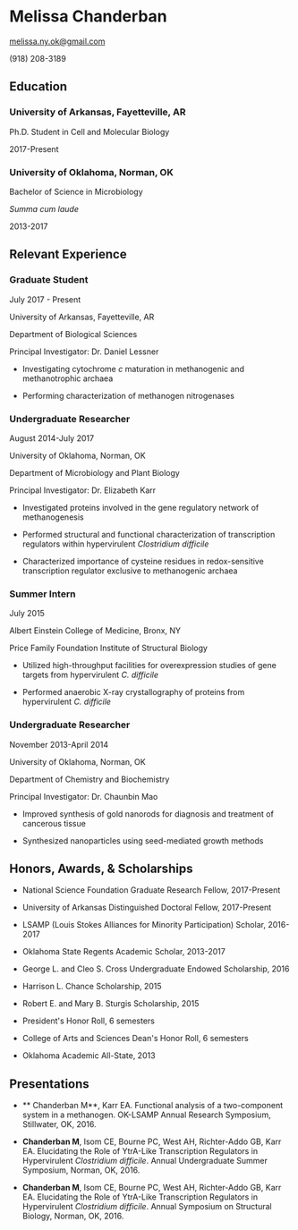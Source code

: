 # Melissa Chanderban
melissa.ny.ok@gmail.com

(918) 208-3189

## Education

### **University of Arkansas**, Fayetteville, AR

Ph.D. Student in Cell and Molecular Biology

2017-Present

### **University of Oklahoma**, Norman, OK

Bachelor of Science in Microbiology

*Summa cum laude*

2013-2017

## Relevant Experience

### **Graduate Student**

July 2017 - Present

University of Arkansas, Fayetteville, AR

Department of Biological Sciences

Principal Investigator: Dr. Daniel Lessner

* Investigating cytochrome *c* maturation in methanogenic and methanotrophic archaea

* Performing characterization of methanogen nitrogenases


### **Undergraduate Researcher**

August 2014-July 2017

University of Oklahoma, Norman, OK

Department of Microbiology and Plant Biology

Principal Investigator: Dr. Elizabeth Karr

- Investigated proteins involved in the gene regulatory network of methanogenesis

- Performed structural and functional characterization of transcription regulators within hypervirulent *Clostridium difficile*

- Characterized importance of cysteine residues in redox-sensitive transcription regulator exclusive to methanogenic archaea


### **Summer Intern**

July 2015

Albert Einstein College of Medicine, Bronx, NY

Price Family Foundation Institute of Structural Biology

- Utilized high-throughput facilities for overexpression studies of gene targets from hypervirulent *C. difficile*

- Performed anaerobic X-ray crystallography of proteins from hypervirulent *C. difficile*


### **Undergraduate Researcher**

November 2013-April 2014

University of Oklahoma, Norman, OK

Department of Chemistry and Biochemistry

Principal Investigator: Dr. Chaunbin Mao

- Improved synthesis of gold nanorods for diagnosis and treatment of cancerous tissue

- Synthesized nanoparticles using seed-mediated growth methods

## Honors, Awards, & Scholarships
- National Science Foundation Graduate Research Fellow, 2017-Present

- University of Arkansas Distinguished Doctoral Fellow, 2017-Present

- LSAMP (Louis Stokes Alliances for Minority Participation) Scholar, 2016-2017

- Oklahoma State Regents Academic Scholar, 2013-2017

- George L. and Cleo S. Cross Undergraduate Endowed Scholarship, 2016

- Harrison L. Chance Scholarship, 2015

- Robert E. and Mary B. Sturgis Scholarship, 2015

- President's Honor Roll, 6 semesters

- College of Arts and Sciences Dean's Honor Roll, 6 semesters

- Oklahoma Academic All-State, 2013


## Presentations

- ** Chanderban M**, Karr EA. Functional analysis of a two-component system in a methanogen. OK-LSAMP Annual Research Symposium, Stillwater, OK, 2016.

- **Chanderban M**, Isom CE, Bourne PC, West AH, Richter-Addo GB, Karr EA. Elucidating the Role of YtrA-Like Transcription Regulators in Hypervirulent *Clostridium difficile*. Annual Undergraduate Summer Symposium, Norman, OK, 2016.

- **Chanderban M**, Isom CE, Bourne PC, West AH, Richter-Addo GB, Karr EA. Elucidating the Role of YtrA-Like Transcription Regulators in Hypervirulent *Clostridium difficile*. Annual Symposium on Structural Biology, Norman, OK, 2016.
